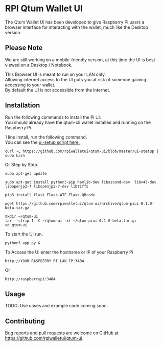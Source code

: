 # RPI Qtum Wallet UI

The Qtum Wallet UI has been developed to give Raspberry Pi users a browser interface for interacting with the wallet, much like the Desktop version.  

## Please Note  
We are still working on a mobile-friendly version, at this time the UI is best viewed on a Desktop / Notebook.  

This Browser UI is meant to run on your LAN only.  
Allowing internet access to the UI puts you at risk of someone gaining accessing to your wallet.  
By default the UI is not accessible from the Internet.  

## Installation  
Run the following commands to install the Pi UI.  
You should already have the qtum-cli wallet installed and running on the Raspberry Pi.   

1 line install, run the following command.  
You can see the [ui-setup script here.](https://github.com/rpiwalletui/qtum-ui/blob/master/ui-setup)  
```
curl -L https://github.com/rpiwalletui/qtum-ui/blob/master/ui-stetup | sudo bash
```
Or Step by Step.
```
sudo apt-get update
```
```
sudo apt-get install python3-pip hamlib-dev libasound-dev  libv4l-dev libopenjp2-7 libopenjp2-7-dev libtiff5
```
```
pip3 install flask Flask-WTF Flask-QRcode
```
```
wget https://github.com/rpiwalletui/qtum-ui/archive/qtum-piui-0.1.0-beta.tar.gz
```
```
mkdir ~/qtum-ui  
tar --strip 1 -C ~/qtum-ui -xf ~/qtum-piui-0.1.0-beta.tar.gz  
cd qtum-ui
```
To start the UI run.  
```
python3 app.py &
```  
To Access the UI enter the hostname or IP of your Raspberry Pi  
```
http://YOUR_RASPBERRY_PI_LAN_IP:3404
```
Or
````
http://raspberrypi:3404
````

## Usage

TODO: Use cases and example code coming soon.  

## Contributing

Bug reports and pull requests are welcome on GitHub at https://github.com/rpiwalletui/qtum-ui.  

